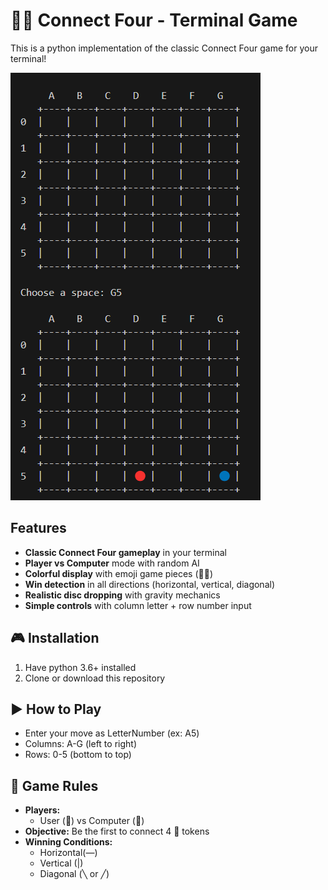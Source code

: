 # 🔵🔴 Connect Four - Terminal Game

This is a python implementation of the classic Connect Four game for your terminal!

![Demo Screenshot](./screenshots/connect4.png)

## Features
- **Classic Connect Four gameplay** in your terminal
- **Player vs Computer** mode with random AI
- **Colorful display** with emoji game pieces (🔴🔵)
- **Win detection** in all directions (horizontal, vertical, diagonal)
- **Realistic disc dropping** with gravity mechanics
- **Simple controls** with column letter + row number input


## 🎮 Installation
1. Have python 3.6+ installed
2. Clone or download this repository

## ▶️ How to Play
- Enter your move as LetterNumber (ex: A5)
- Columns: A-G (left to right)
- Rows: 0-5 (bottom to top)

## 📜 Game Rules
- **Players:**
    - User (🔵) vs Computer (🔴)
- **Objective:** Be the first to connect 4 🔵 tokens
- **Winning Conditions:**
    - Horizontal(—)
    - Vertical (|)
    - Diagonal (╲ or ╱)
